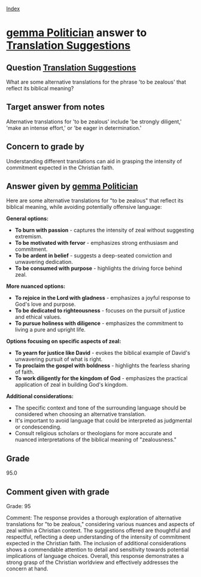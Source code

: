 
[Index](../../index.md)
# [gemma Politician](../../answering_models/gemma_Politician.md) answer to [Translation Suggestions](../../questions/Translation_Suggestions.md)

## Question [Translation Suggestions](../../questions/Translation_Suggestions.md)
What are some alternative translations for the phrase 'to be zealous' that reflect its biblical meaning?

## Target answer from notes
Alternative translations for 'to be zealous' include 'be strongly diligent,' 'make an intense effort,' or 'be eager in determination.'

## Concern to grade by
Understanding different translations can aid in grasping the intensity of commitment expected in the Christian faith.

## Answer given by [gemma Politician](../../answering_models/gemma_Politician.md)
Here are some alternative translations for "to be zealous" that reflect its biblical meaning, while avoiding potentially offensive language:

**General options:**

* **To burn with passion** - captures the intensity of zeal without suggesting extremism.
* **To be motivated with fervor** - emphasizes strong enthusiasm and commitment.
* **To be ardent in belief** - suggests a deep-seated conviction and unwavering dedication.
* **To be consumed with purpose** - highlights the driving force behind zeal.

**More nuanced options:**

* **To rejoice in the Lord with gladness** - emphasizes a joyful response to God's love and purpose.
* **To be dedicated to righteousness** - focuses on the pursuit of justice and ethical values.
* **To pursue holiness with diligence** - emphasizes the commitment to living a pure and upright life.

**Options focusing on specific aspects of zeal:**

* **To yearn for justice like David** - evokes the biblical example of David's unwavering pursuit of what is right.
* **To proclaim the gospel with boldness** - highlights the fearless sharing of faith.
* **To work diligently for the kingdom of God** - emphasizes the practical application of zeal in building God's kingdom.

**Additional considerations:**

* The specific context and tone of the surrounding language should be considered when choosing an alternative translation.
* It's important to avoid language that could be interpreted as judgmental or condescending.
* Consult religious scholars or theologians for more accurate and nuanced interpretations of the biblical meaning of "zealousness."

## Grade
95.0

## Comment given with grade
Grade: 95

Comment: The response provides a thorough exploration of alternative translations for "to be zealous," considering various nuances and aspects of zeal within a Christian context. The suggestions offered are thoughtful and respectful, reflecting a deep understanding of the intensity of commitment expected in the Christian faith. The inclusion of additional considerations shows a commendable attention to detail and sensitivity towards potential implications of language choices. Overall, this response demonstrates a strong grasp of the Christian worldview and effectively addresses the concern at hand.

